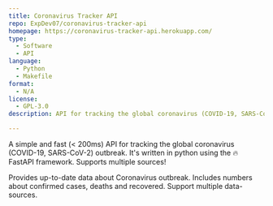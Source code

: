 ```yaml
---
title: Coronavirus Tracker API
repo: ExpDev07/coronavirus-tracker-api
homepage: https://coronavirus-tracker-api.herokuapp.com/
type:
  - Software
  - API
language:
  - Python
  - Makefile
format:
  - N/A
license: 
  - GPL-3.0
description: API for tracking the global coronavirus (COVID-19, SARS-CoV-2) outbreak.

---
```


A simple and fast (< 200ms) API for tracking the global coronavirus (COVID-19, SARS-CoV-2) outbreak. It's written in python using the 🔥 FastAPI framework. Supports multiple sources!

Provides up-to-date data about Coronavirus outbreak. Includes numbers about confirmed cases, deaths and recovered. Support multiple data-sources.